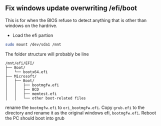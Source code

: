 ## Fix windows update overwriting /efi/boot
This is for when the BIOS refuse to detect anything that is other than windows on the hardrive.

- Load the efi partion

```bash
sudo mount /dev/sda1 /mnt
```

The folder structure will probably be line
```
/mnt/efi/EFI/
├── Boot/
│   └── bootx64.efi
├── Microsoft/
│   ├── Boot/
│   │   ├── bootmgfw.efi
│   │   ├── BCD
│   │   ├── memtest.efi
│   │   └── other boot-related files
```

rename the `bootmgfw.efi` to `ori_bootmgfw.efi`. Copy `grub.efi` to the directory and rename it as the original windows efi, `bootmgfw.efi`. Reboot the PC should boot into grub
